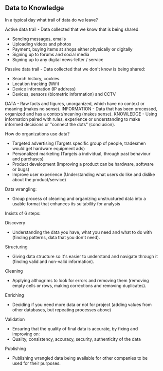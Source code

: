 ## Data to Knowledge

In a typical day what trail of data do we leave?

Active data trail - Data collected that we know that is being shared:

- Sending messages, emails
- Uploading videos and photos
- Payment, buying items at shops either physically or digitally
- Signing up to forums and social media
- Signing up to any digital news-letter / service

Passive data trail - Data collected that we don't know is being shared:

- Search history, cookies
- Location tracking (Wifi)
- Device information (IP address)
- Devices, sensors (biometric information) and CCTV


DATA - Raw facts and figures, unorganized, which have no context or meaning (makes no sense).
INFORMATION - Data that has been processed, organized and has a context/meaning (makes sense).
KNOWLEDGE - Using information paired with rules, experience or understanding to make informed decisions or "connect the dots" (conclusion).


How do organizations use data?

- Targeted advertising (Targets specific group of people, tradesmen would get hardware equipment ads)
- Personalized marketing (Targets a individual, through past behaviour and purchases)
- Product development (Improving a product can be hardware, software or bugs)
- Improve user experience (Understanding what users do like and dislike about the product/service)


Data wrangling:

- Group process of cleaning and organizing unstructured data into a usable format that enhances its suitability for analysis

Insists of 6 steps:

Discovery 

- Understanding the data you have, what you need and what to do with (finding patterns, data that you don't need).

Structuring 

- Giving data structure so it's easier to understand and navigate through it (finding valid and non-valid information).

Cleaning

- Applying althogrims to look for errors and removing them (removing empty cells or rows, making corrections and removing duplicates).

Enriching

- Deciding if you need more data or not for project (adding values from other databases, but repeating processes above)

Validation

- Ensuring that the quality of final data is accurate, by fixing and improving on:
- Quality, consistency, accuracy, security, authenticity of the data

Publishing

- Publishing wrangled data being available for other companies to be used for their purposes.